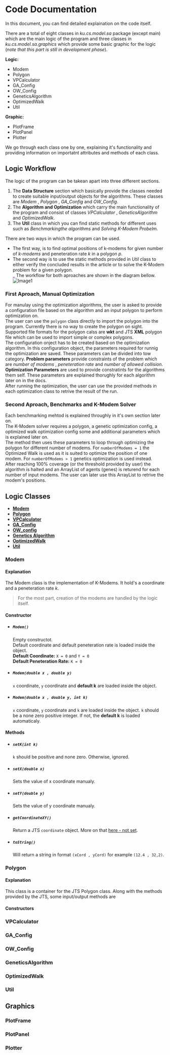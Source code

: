 
# Code Documentation

In this document, you can find detailed explaination on the code itself.  

There are a total of eight classes in _ku.cs.model.sa_ package (except main) which are the main logic of the program and three classes in _ku.cs.model.sa.graphics_ which provide some basic graphic for the logic (_note that this part is still in development phase_).  
  
__Logic:__  

- Modem
- Polygon
- VPCalculator
- GA_Config
- OW_Config
- GeneticsAlgorithm
- OptimizedWalk
- Util  

__Graphic:__

- PlotFrame
- PlotPanel
- Plotter
  
We go through each class one by one, explaining it's functionality and providing information on importatnt attributes and methods of each class.

## Logic Workflow

The logic of the program can be takean apart into three different sections.

1. The __Data Structure__ section which basically provide the classes needed to create suitable input/output objects for the algorithms. These classes are *Modem* , *Polygon* , *GA_Config* and *OW_Config*.  
2. The __Algorithm and Optimization__ which carry the main functionality of the program and consist of classes *VPCalculator* , *GeneticsAlgorithm* and *OptimizedWalk*.
3. The **Util** class in which you can find static methods for different uses such as *Benchmarkingthe algorithms* and *Solving K-Modem Probelm*.
  
There are two ways in which the program can be used.

- The first way, is to find optimal positions of k-modems for given number of _k-modems_ and peneteration rate _k_ in a polygon _p_.  
- The second way is to use the static methods provided in _Util_ class to either verify the concluded results in the article or to solve the K-Modem problem for a given polygon.  
_
The workflow for both aproaches are shown in the diagram bellow.
![Image1](./screenshots/diagram3.jpg)

### First Aproach, Manual Optimization

For manulay using the optimization algorithms, the user is asked to provide a configuration file based on the algorithm and an input polygon to perform optimization on.  
The user can use the `polygon` class directly to import the polygon into the program. Currently there is no way to create the polygon on sight. Supported file formats for the polygon calss are __wkt__ and JTS __XML__ polygon file which can be used to import simple or complex polygons.  
The configuration onject has to be created based on the optimization algorithm. In this configuration object, the parameters required for runnig the optimization are saved. These parameters can be divided into tow category. __Problem parameters__ provide constraints of the problem which are _number of modems_ , _peneteration rate_ and _number of allowed collision_. __Optimization Parameters__ are used to provide constratints for the algorithms them self. These parameters are explained thorughly for each algorithm later on in the docs.  
After running the optimization, the user can use the provided methods in each optimization class to retrive the result of the run.

### Second Aproach, Benchmarks and K-Modem Solver

Each benchmarking mehtod is explained throughly in it's own section later on.  
The K-Modem solver requires a polygon, a genetic optimization config, a optimized walk optimization config some and additional parameters which is explained later on.  
The method then uses these parameters to loop through optimizing the polygon for different number of modems. For `numberOfModems = 1` the Optimized Walk is used as it is suited to optimize the position of one modem. For `numberOfModems > 1` genetics optimization is used instead.  
After reaching 100% coverage (or the threshold provided by user) the algorithm is halted and an ArrayList of agents (genes) is returend for each number of input modems. The user can later use this ArrayList to retrive the modem's positions.

## Logic Classes

- [__Modem__](#Modem)
- [__Polygon__](#Polygon)
- [__VPCalculator__](#VPCalculator)
- [__GA_Config__](#GA_Config)
- [__OW_config__](#OW_Config)
- [__Genetics Algorithm__](#GeneticsAlgorithm)
- [__OptimizedWalk__](#OptimizedWalk)
- [__Util__](#Util)

### Modem

#### Explanation

The Modem class is the implementation of K-Modems. It hold's a coordinate and a peneteration rate _k_.
> For the most part, creation of the modems are handled by the logic itself.  

#### Constructor

- ##### `Modem()`

  Empty constructot.  
  Default coordinate and default peneteration rate is loaded inside the object.  
  __Default Coordinate:__ `X = 0` and `Y = 0`  
  __Default Peneteration Rate:__ `K = 0`  

- ##### `Modem(double x , double y)`

  `x` coordinate, `y` coordinate and __default k__ are loaded inside the object.

- ##### `Modem(double x , double y, int k)`

  `x` coordinate, `y` coordinate and `k` are loaded inside the object. `k` should be a none zero positive integer. If not, the __default k__ is loaded automaticaly.

#### Methods

- ##### `setK(int k)`

  `k` should be positive and none zero. Otherwise, ignored.

- ##### `setX(double x)`

  Sets the value of x coordinate manualy.

- ##### `setY(double y)`

  Sets the value of y coordinate manualy.

- ##### `getCoordinateXY()`

  Return a JTS `coordinate` object. More on that [here - not set]().

- ##### `toString()`

  Will return a string in format `(xCord , yCord)` for example `(12.4 , 32,2)`.

### Polygon

#### Explanation

This class is a container for the JTS Polygon class. Along with the methods provided by the JTS, some input/output methods are 

#### Constructors

### VPCalculator  

### GA_Config  

### OW_Config  

### GeneticsAlgorithm  

### OptimizedWalk  

### Util  

## Graphics  

### PlotFrame

### PlotPanel

### Plotter
